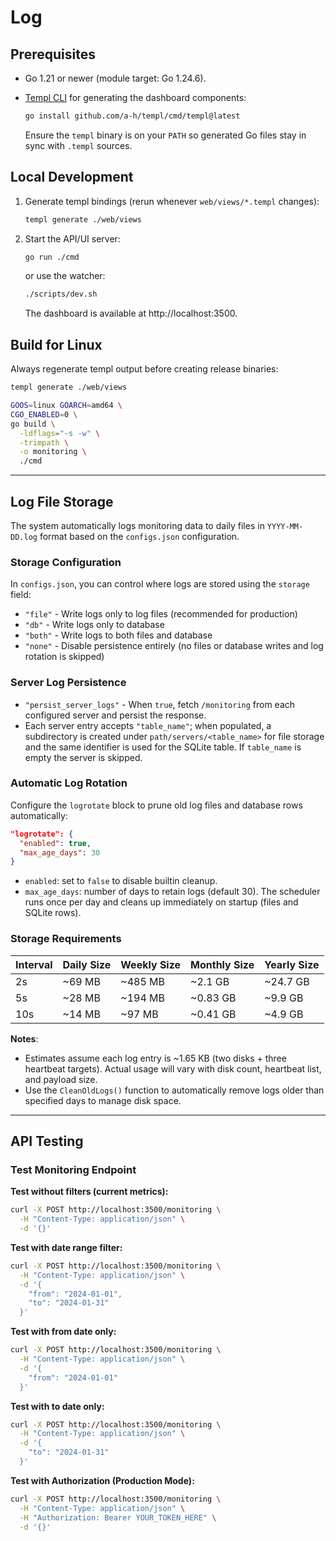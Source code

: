 # Log

## Prerequisites

- Go 1.21 or newer (module target: Go 1.24.6).
- [Templ CLI](https://templ.guide) for generating the dashboard components:

  ```bash
  go install github.com/a-h/templ/cmd/templ@latest
  ```

  Ensure the `templ` binary is on your `PATH` so generated Go files stay in sync with `.templ` sources.

## Local Development

1. Generate templ bindings (rerun whenever `web/views/*.templ` changes):

   ```bash
   templ generate ./web/views
   ```

2. Start the API/UI server:

   ```bash
   go run ./cmd
   ```

   or use the watcher:

   ```bash
   ./scripts/dev.sh
   ```

   The dashboard is available at http://localhost:3500.

## Build for Linux

Always regenerate templ output before creating release binaries:

```bash
templ generate ./web/views

GOOS=linux GOARCH=amd64 \
CGO_ENABLED=0 \
go build \
  -ldflags="-s -w" \
  -trimpath \
  -o monitoring \
  ./cmd
```

---

## Log File Storage

The system automatically logs monitoring data to daily files in `YYYY-MM-DD.log` format based on the `configs.json` configuration.

### Storage Configuration

In `configs.json`, you can control where logs are stored using the `storage` field:

- `"file"` - Write logs only to log files (recommended for production)
- `"db"` - Write logs only to database
- `"both"` - Write logs to both files and database
- `"none"` - Disable persistence entirely (no files or database writes and log rotation is skipped)

### Server Log Persistence

- `"persist_server_logs"` - When `true`, fetch `/monitoring` from each configured server and persist the response.
- Each server entry accepts `"table_name"`; when populated, a subdirectory is created under `path/servers/<table_name>` for file storage and the same identifier is used for the SQLite table. If `table_name` is empty the server is skipped.

### Automatic Log Rotation

Configure the `logrotate` block to prune old log files and database rows automatically:

```json
"logrotate": {
  "enabled": true,
  "max_age_days": 30
}
```

- `enabled`: set to `false` to disable builtin cleanup.
- `max_age_days`: number of days to retain logs (default 30). The scheduler runs once per day and cleans up immediately on startup (files and SQLite rows).

### Storage Requirements

| Interval | Daily Size | Weekly Size | Monthly Size | Yearly Size |
| -------- | ---------- | ----------- | ------------ | ----------- |
| 2s       | ~69 MB     | ~485 MB     | ~2.1 GB      | ~24.7 GB    |
| 5s       | ~28 MB     | ~194 MB     | ~0.83 GB     | ~9.9 GB     |
| 10s      | ~14 MB     | ~97 MB      | ~0.41 GB     | ~4.9 GB     |

**Notes**:
- Estimates assume each log entry is ~1.65 KB (two disks + three heartbeat targets). Actual usage will vary with disk count, heartbeat list, and payload size.
- Use the `CleanOldLogs()` function to automatically remove logs older than specified days to manage disk space.

---

## API Testing

### Test Monitoring Endpoint

**Test without filters (current metrics):**

```bash
curl -X POST http://localhost:3500/monitoring \
  -H "Content-Type: application/json" \
  -d '{}'
```

**Test with date range filter:**

```bash
curl -X POST http://localhost:3500/monitoring \
  -H "Content-Type: application/json" \
  -d '{
    "from": "2024-01-01",
    "to": "2024-01-31"
  }'
```

**Test with from date only:**

```bash
curl -X POST http://localhost:3500/monitoring \
  -H "Content-Type: application/json" \
  -d '{
    "from": "2024-01-01"
  }'
```

**Test with to date only:**

```bash
curl -X POST http://localhost:3500/monitoring \
  -H "Content-Type: application/json" \
  -d '{
    "to": "2024-01-31"
  }'
```

**Test with Authorization (Production Mode):**

```bash
curl -X POST http://localhost:3500/monitoring \
  -H "Content-Type: application/json" \
  -H "Authorization: Bearer YOUR_TOKEN_HERE" \
  -d '{}'
```

